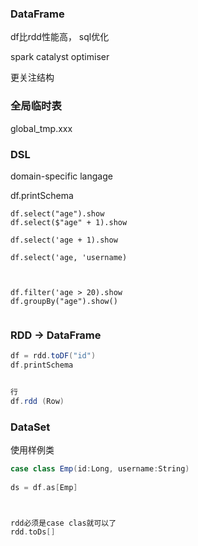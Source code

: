 ### DataFrame
df比rdd性能高， sql优化

spark catalyst optimiser

更关注结构


### 全局临时表
global_tmp.xxx


### DSL 
domain-specific langage


df.printSchema


```sparksql
df.select("age").show
df.select($"age" + 1).show

df.select('age + 1).show

df.select('age, 'username)



df.filter('age > 20).show
df.groupBy("age").show()


```

### RDD -> DataFrame

```scala
df = rdd.toDF("id")
df.printSchema


行
df.rdd (Row)
```


### DataSet

使用样例类
```scala
case class Emp(id:Long, username:String)
 
ds = df.as[Emp]



rdd必须是case clas就可以了
rdd.toDs[]

```
